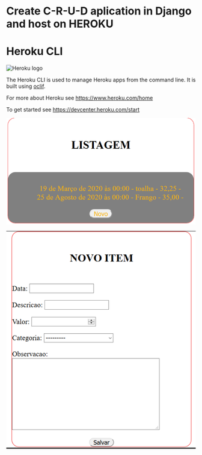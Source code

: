 # Create C-R-U-D aplication in Django and host on HEROKU

Heroku CLI
==========

![Heroku logo](https://d4yt8xl9b7in.cloudfront.net/assets/home/logotype-heroku.png)


The Heroku CLI is used to manage Heroku apps from the command line. It is built using [oclif](https://oclif.io).

For more about Heroku see <https://www.heroku.com/home>

To get started see <https://devcenter.heroku.com/start>


![Heroku logo](https://github.com/luisERH/DJANGO-MVT/blob/master/home.PNG)

![Heroku logo](https://github.com/luisERH/DJANGO-MVT/blob/master/novoItem.PNG)

